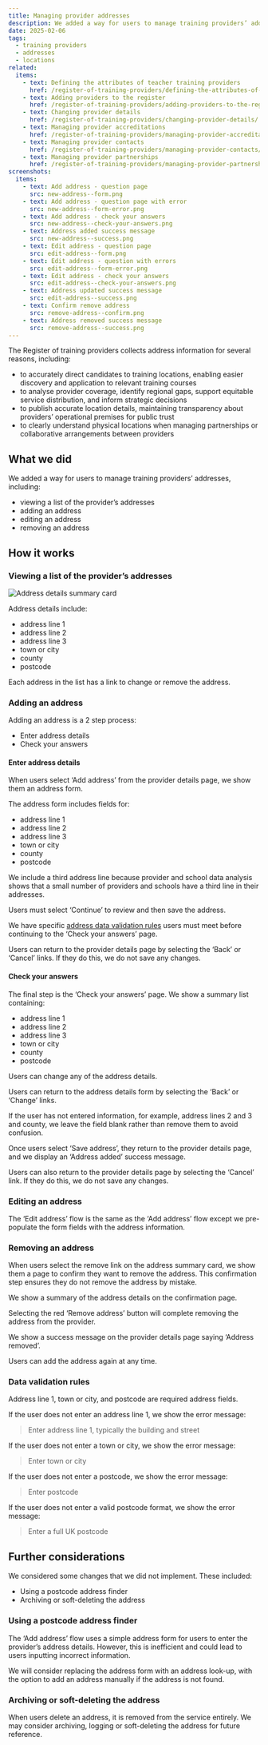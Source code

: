 ```yaml
---
title: Managing provider addresses
description: We added a way for users to manage training providers’ addresses
date: 2025-02-06
tags:
  - training providers
  - addresses
  - locations
related:
  items:
    - text: Defining the attributes of teacher training providers
      href: /register-of-training-providers/defining-the-attributes-of-teacher-training-providers/
    - text: Adding providers to the register
      href: /register-of-training-providers/adding-providers-to-the-register/
    - text: Changing provider details
      href: /register-of-training-providers/changing-provider-details/
    - text: Managing provider accreditations
      href: /register-of-training-providers/managing-provider-accreditations/
    - text: Managing provider contacts
      href: /register-of-training-providers/managing-provider-contacts/
    - text: Managing provider partnerships
      href: /register-of-training-providers/managing-provider-partnerships/
screenshots:
  items:
    - text: Add address - question page
      src: new-address--form.png
    - text: Add address - question page with error
      src: new-address--form-error.png
    - text: Add address - check your answers
      src: new-address--check-your-answers.png
    - text: Address added success message
      src: new-address--success.png
    - text: Edit address - question page
      src: edit-address--form.png
    - text: Edit address - question with errors
      src: edit-address--form-error.png
    - text: Edit address - check your answers
      src: edit-address--check-your-answers.png
    - text: Address updated success message
      src: edit-address--success.png
    - text: Confirm remove address
      src: remove-address--confirm.png
    - text: Address removed success message
      src: remove-address--success.png
---
```


The Register of training providers collects address information for several reasons, including:

- to accurately direct candidates to training locations, enabling easier discovery and application to relevant training courses
- to analyse provider coverage, identify regional gaps, support equitable service distribution, and inform strategic decisions
- to publish accurate location details, maintaining transparency about providers’ operational premises for public trust
- to clearly understand physical locations when managing partnerships or collaborative arrangements between providers

## What we did

We added a way for users to manage training providers’ addresses, including:

- viewing a list of the provider’s addresses
- adding an address
- editing an address
- removing an address

## How it works

### Viewing a list of the provider’s addresses

![Address details summary card](address-details--summary-card.png "Address details summary card")

Address details include:

- address line 1
- address line 2
- address line 3
- town or city
- county
- postcode

Each address in the list has a link to change or remove the address.

### Adding an address

Adding an address is a 2 step process:

- Enter address details
- Check your answers

#### Enter address details

When users select ‘Add address’ from the provider details page, we show them an address form.

The address form includes fields for:

- address line 1
- address line 2
- address line 3
- town or city
- county
- postcode

We include a third address line because provider and school data analysis shows that a small number of providers and schools have a third line in their addresses.

Users must select ‘Continue’ to review and then save the address.

We have specific [address data validation rules](#data-validation-rules) users must meet before continuing to the ‘Check your answers’ page.

Users can return to the provider details page by selecting the ‘Back’ or ‘Cancel’ links. If they do this, we do not save any changes.

#### Check your answers

The final step is the ‘Check your answers’ page. We show a summary list containing:

- address line 1
- address line 2
- address line 3
- town or city
- county
- postcode

Users can change any of the address details.

Users can return to the address details form by selecting the ‘Back’ or ‘Change’ links.

If the user has not entered information, for example, address lines 2 and 3 and county, we leave the field blank rather than remove them to avoid confusion.

Once users select ‘Save address’, they return to the provider details page, and we display an ‘Address added’ success message.

Users can also return to the provider details page by selecting the ‘Cancel’ link. If they do this, we do not save any changes.

### Editing an address

The ‘Edit address’ flow is the same as the ‘Add address’ flow except we pre-populate the form fields with the address information.

### Removing an address

When users select the remove link on the address summary card, we show them a page to confirm they want to remove the address. This confirmation step ensures they do not remove the address by mistake.

We show a summary of the address details on the confirmation page.

Selecting the red ‘Remove address’ button will complete removing the address from the provider.

We show a success message on the provider details page saying ‘Address removed’.

Users can add the address again at any time.

### Data validation rules

Address line 1, town or city, and postcode are required address fields.

If the user does not enter an address line 1, we show the error message:

> Enter address line 1, typically the building and street

If the user does not enter a town or city, we show the error message:

> Enter town or city

If the user does not enter a postcode, we show the error message:

> Enter postcode

If the user does not enter a valid postcode format, we show the error message:

> Enter a full UK postcode

## Further considerations

We considered some changes that we did not implement. These included:

- Using a postcode address finder
- Archiving or soft-deleting the address

### Using a postcode address finder

The ‘Add address’ flow uses a simple address form for users to enter the provider’s address details. However, this is inefficient and could lead to users inputting incorrect information.

We will consider replacing the address form with an address look-up, with the option to add an address manually if the address is not found.

### Archiving or soft-deleting the address

When users delete an address, it is removed from the service entirely. We may consider archiving, logging or soft-deleting the address for future reference.
